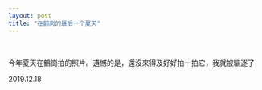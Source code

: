 ```yaml
---
layout: post
title: "在鹤岗的最后一个夏天"
---
```


  
&nbsp;
&nbsp;

今年夏天在鶴崗拍的照片。遺憾的是，還沒來得及好好拍一拍它，我就被驅逐了

2019.12.18